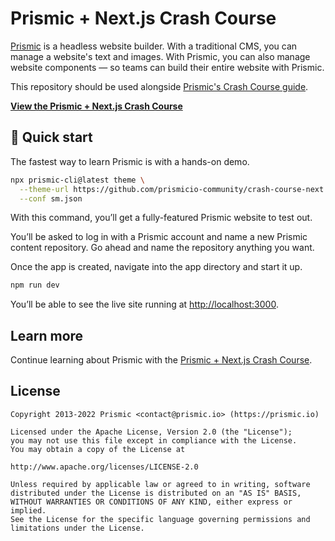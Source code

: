 # Prismic + Next.js Crash Course

[Prismic][prismic] is a headless website builder. With a traditional CMS, you can manage a website's text and images. With Prismic, you can also manage website components — so teams can build their entire website with Prismic.

This repository should be used alongside [Prismic's Crash Course guide][prismic-crash-course].

[**View the Prismic + Next.js Crash Course**][prismic-crash-course]

## 🚀 Quick start

The fastest way to learn Prismic is with a hands-on demo.

```sh
npx prismic-cli@latest theme \
  --theme-url https://github.com/prismicio-community/crash-course-next \
  --conf sm.json
```

With this command, you’ll get a fully-featured Prismic website to test out.

You’ll be asked to log in with a Prismic account and name a new Prismic content repository. Go ahead and name the repository anything you want.

Once the app is created, navigate into the app directory and start it up.

```sh
npm run dev
```

You’ll be able to see the live site running at <http://localhost:3000>.

## Learn more

Continue learning about Prismic with the [Prismic + Next.js Crash Course][prismic-crash-course].

## License

```
Copyright 2013-2022 Prismic <contact@prismic.io> (https://prismic.io)

Licensed under the Apache License, Version 2.0 (the "License");
you may not use this file except in compliance with the License.
You may obtain a copy of the License at

http://www.apache.org/licenses/LICENSE-2.0

Unless required by applicable law or agreed to in writing, software
distributed under the License is distributed on an "AS IS" BASIS,
WITHOUT WARRANTIES OR CONDITIONS OF ANY KIND, either express or implied.
See the License for the specific language governing permissions and
limitations under the License.
```

[prismic]: https://prismic.io/
[prismic-crash-course]: https://prismic.io/docs/technologies/nextjs-crash-course

